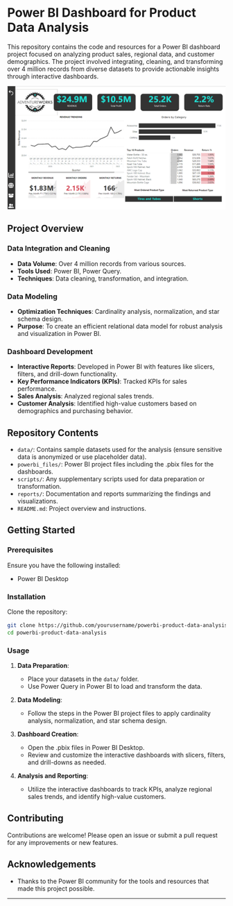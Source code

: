 # Power BI Dashboard for Product Data Analysis

This repository contains the code and resources for a Power BI dashboard project focused on analyzing product sales, regional data, and customer demographics. The project involved integrating, cleaning, and transforming over 4 million records from diverse datasets to provide actionable insights through interactive dashboards.

<img src= "POWER-BI-1.png">


## Project Overview

### Data Integration and Cleaning
- **Data Volume**: Over 4 million records from various sources.
- **Tools Used**: Power BI, Power Query.
- **Techniques**: Data cleaning, transformation, and integration.

### Data Modeling
- **Optimization Techniques**: Cardinality analysis, normalization, and star schema design.
- **Purpose**: To create an efficient relational data model for robust analysis and visualization in Power BI.

### Dashboard Development
- **Interactive Reports**: Developed in Power BI with features like slicers, filters, and drill-down functionality.
- **Key Performance Indicators (KPIs)**: Tracked KPIs for sales performance.
- **Sales Analysis**: Analyzed regional sales trends.
- **Customer Analysis**: Identified high-value customers based on demographics and purchasing behavior.

## Repository Contents

- `data/`: Contains sample datasets used for the analysis (ensure sensitive data is anonymized or use placeholder data).
- `powerbi_files/`: Power BI project files including the .pbix files for the dashboards.
- `scripts/`: Any supplementary scripts used for data preparation or transformation.
- `reports/`: Documentation and reports summarizing the findings and visualizations.
- `README.md`: Project overview and instructions.

## Getting Started

### Prerequisites

Ensure you have the following installed:
- Power BI Desktop

### Installation

Clone the repository:
```bash
git clone https://github.com/yourusername/powerbi-product-data-analysis.git
cd powerbi-product-data-analysis
```

### Usage

1. **Data Preparation**:
   - Place your datasets in the `data/` folder.
   - Use Power Query in Power BI to load and transform the data.

2. **Data Modeling**:
   - Follow the steps in the Power BI project files to apply cardinality analysis, normalization, and star schema design.
   
3. **Dashboard Creation**:
   - Open the .pbix files in Power BI Desktop.
   - Review and customize the interactive dashboards with slicers, filters, and drill-downs as needed.

4. **Analysis and Reporting**:
   - Utilize the interactive dashboards to track KPIs, analyze regional sales trends, and identify high-value customers.

## Contributing

Contributions are welcome! Please open an issue or submit a pull request for any improvements or new features.

## Acknowledgements

- Thanks to the Power BI community for the tools and resources that made this project possible.

---
